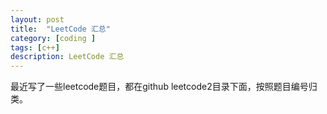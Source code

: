 ```yaml
---
layout: post
title:  "LeetCode 汇总"
category: [coding ]
tags: [c++]
description: LeetCode 汇总
---
```


 最近写了一些leetcode题目，都在github leetcode2目录下面，按照题目编号归类。

 

